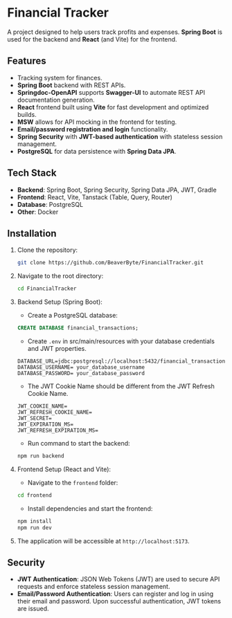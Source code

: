 # Financial Tracker

A project designed to help users track profits and expenses. **Spring Boot** is used for the backend and **React** (and Vite) for the frontend.

## Features

- Tracking system for finances.
- **Spring Boot** backend with REST APIs.
- **Springdoc-OpenAPI** supports **Swagger-UI** to automate REST API documentation generation.
- **React** frontend built using **Vite** for fast development and optimized builds.
- **MSW** allows for API mocking in the frontend for testing.
- **Email/password registration and login** functionality.
- **Spring Security** with **JWT-based authentication** with stateless session management.
- **PostgreSQL** for data persistence with **Spring Data JPA**.

## Tech Stack

- **Backend**: Spring Boot, Spring Security, Spring Data JPA, JWT, Gradle
- **Frontend**: React, Vite, Tanstack (Table, Query, Router)
- **Database**: PostgreSQL
- **Other**: Docker

## Installation

1. Clone the repository:

   ```bash
   git clone https://github.com/BeaverByte/FinancialTracker.git
   ```

2. Navigate to the root directory:

   ```bash
   cd FinancialTracker
   ```

3. Backend Setup (Spring Boot):

   - Create a PostgreSQL database:

   ```sql
   CREATE DATABASE financial_transactions;
   ```

   - Create `.env` in src/main/resources with your database credentials and JWT properties.

   ```
   DATABASE_URL=jdbc:postgresql://localhost:5432/financial_transactions
   DATABASE_USERNAME= your_database_username
   DATABASE_PASSWORD= your_database_password
   ```

   - The JWT Cookie Name should be different from the JWT Refresh Cookie Name.

   ```
   JWT_COOKIE_NAME=
   JWT_REFRESH_COOKIE_NAME=
   JWT_SECRET=
   JWT_EXPIRATION_MS=
   JWT_REFRESH_EXPIRATION_MS=
   ```

   - Run command to start the backend:

   ```bash
   npm run backend
   ```

4. Frontend Setup (React and Vite):

   - Navigate to the `frontend` folder:

   ```bash
   cd frontend
   ```

   - Install dependencies and start the frontend:

   ```bash
   npm install
   npm run dev
   ```

5. The application will be accessible at `http://localhost:5173`.

## Security

- **JWT Authentication**: JSON Web Tokens (JWT) are used to secure API requests and enforce stateless session management.
- **Email/Password Authentication**: Users can register and log in using their email and password. Upon successful authentication, JWT tokens are issued.
